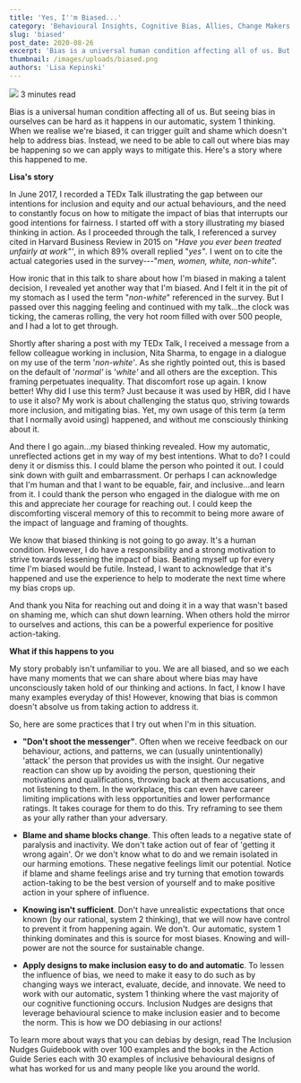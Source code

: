 ```yaml
---
title: 'Yes, I''m Biased...'
category: 'Behavioural Insights, Cognitive Bias, Allies, Change Makers'
slug: 'biased'
post_date: 2020-08-26
excerpt: 'Bias is a universal human condition affecting all of us. But seeing bias in ourselves can be hard as it happens in our automatic, system 1 thinking'
thumbnail: /images/uploads/biased.png
authors: 'Lisa Kepinski'
---
```


![](/images/uploads/quick-read.png) 3 minutes read

Bias is a universal human condition affecting all of us. But seeing bias
in ourselves can be hard as it happens in our automatic, system 1
thinking. When we realise we're biased, it can trigger guilt and shame
which doesn't help to address bias. Instead, we need to be able to call
out where bias may be happening so we can apply ways to mitigate this.
Here's a story where this happened to me.

**Lisa's story**

In June 2017, I recorded a TEDx Talk illustrating the gap between our
intentions for inclusion and equity and our actual behaviours, and the
need to constantly focus on how to mitigate the impact of bias that
interrupts our good intentions for fairness. I started off with a story
illustrating my biased thinking in action. As I proceeded through the
talk, I referenced a survey cited in Harvard Business Review in 2015 on
"*Have you ever been treated unfairly at work"'*, in which 89% overall
replied "*yes"*. I went on to cite the actual categories used in the
survey---"*men, women, white, non-white*".

How ironic that in this talk to share about how I'm biased in making a
talent decision, I revealed yet another way that I'm biased. And I felt
it in the pit of my stomach as I used the term "*non-white*" referenced
in the survey. But I passed over this nagging feeling and continued with
my talk...the clock was ticking, the cameras rolling, the very hot room
filled with over 500 people, and I had a lot to get through.

Shortly after sharing a post with my TEDx Talk, I received a message
from a fellow colleague working in inclusion, Nita Sharma, to engage in
a dialogue on my use of the term '*non-white'*. As she rightly pointed
out, this is based on the default of '*normal'* is '*white'* and all
others are the exception. This framing perpetuates inequality. That
discomfort rose up again. I know better! Why did I use this term? Just
because it was used by HBR, did I have to use it also? My work is about
challenging the status quo, striving towards more inclusion, and
mitigating bias. Yet, my own usage of this term (a term that I normally
avoid using) happened, and without me consciously thinking about it.

And there I go again...my biased thinking revealed. How my automatic,
unreflected actions get in my way of my best intentions. What to do? I
could deny it or dismiss this. I could blame the person who pointed it
out. I could sink down with guilt and embarrassment. Or perhaps I can
acknowledge that I'm human and that I want to be equable, fair, and
inclusive...and learn from it. I could thank the person who engaged in
the dialogue with me on this and appreciate her courage for reaching
out. I could keep the discomforting visceral memory of this to recommit
to being more aware of the impact of language and framing of thoughts.

We know that biased thinking is not going to go away. It's a human
condition. However, I do have a responsibility and a strong motivation
to strive towards lessening the impact of bias. Beating myself up for
every time I'm biased would be futile. Instead, I want to acknowledge
that it's happened and use the experience to help to moderate the next
time where my bias crops up.

And thank you Nita for reaching out and doing it in a way that wasn't
based on shaming me, which can shut down learning. When others hold the
mirror to ourselves and actions, this can be a powerful experience for
positive action-taking.

**What if this happens to you**

My story probably isn't unfamiliar to you. We are all biased, and so we
each have many moments that we can share about where bias may have
unconsciously taken hold of our thinking and actions. In fact, I know I
have many examples everyday of this! However, knowing that bias is
common doesn't absolve us from taking action to address it.

So, here are some practices that I try out when I'm in this situation.

-   **"Don't shoot the messenger"**. Often when we receive feedback on
    our behaviour, actions, and patterns, we can (usually
    unintentionally) 'attack' the person that provides us with the
    insight. Our negative reaction can show up by avoiding the person,
    questioning their motivations and qualifications, throwing back at
    them accusations, and not listening to them. In the workplace, this
    can even have career limiting implications with less opportunities
    and lower performance ratings. It takes courage for them to do this.
    Try reframing to see them as your ally rather than your adversary.

-   **Blame and shame blocks change**. This often leads to a negative
    state of paralysis and inactivity. We don't take action out of fear
    of 'getting it wrong again'. Or we don't know what to do and we
    remain isolated in our harming emotions. These negative feelings
    limit our potential. Notice if blame and shame feelings arise and
    try turning that emotion towards action-taking to be the best
    version of yourself and to make positive action in your sphere of
    influence.

-   **Knowing isn't sufficient**. Don't have unrealistic expectations
    that once known (by our rational, system 2 thinking), that we will
    now have control to prevent it from happening again. We don't. Our
    automatic, system 1 thinking dominates and this is source for most
    biases. Knowing and will-power are not the source for sustainable
    change.

-   **Apply designs to make inclusion easy to do and automatic**. To
    lessen the influence of bias, we need to make it easy to do such as
    by changing ways we interact, evaluate, decide, and innovate. We
    need to work with our automatic, system 1 thinking where the vast
    majority of our cognitive functioning occurs. Inclusion Nudges are
    designs that leverage behavioural science to make inclusion easier
    and to become the norm. This is how we DO debiasing in our actions!

To learn more about ways that you can debias by design, read The
Inclusion Nudges Guidebook with over 100 examples and the books in the
Action Guide Series each with 30 examples of inclusive behavioural
designs of what has worked for us and many people like you around the
world.
